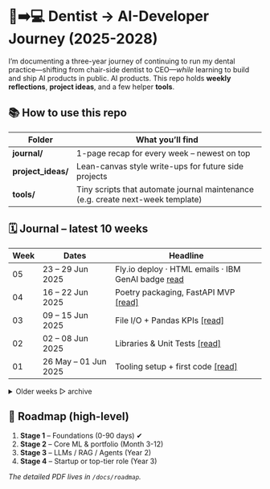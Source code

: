 # 🦷➡️💻  Dentist → AI-Developer Journey (2025-2028)

I’m documenting a three-year journey of continuing to run my dental practice—shifting from chair-side dentist to CEO—*while* learning to build and ship AI products in public.
AI products. This repo holds **weekly reflections**, **project ideas**, and a few helper **tools**.

## 📚 How to use this repo

| Folder | What you’ll find |
| -------| ---------------- |
| **journal/** | 1-page recap for every week – newest on top |
| **project_ideas/** | Lean-canvas style write-ups for future side projects |
| **tools/** | Tiny scripts that automate journal maintenance (e.g. create next-week template) |

## 🗓️ Journal – latest 10 weeks

| Week | Dates | Headline |
| ---- | ------ | -------- |
| 05 | 23 – 29 Jun 2025 | Fly.io deploy · HTML emails · IBM GenAI badge [read](journal/week_05.md) |
| 04 | 16 – 22 Jun 2025 | Poetry packaging, FastAPI MVP [[read]](journal/week_04.md) |
| 03 | 09 – 15 Jun 2025 | File I/O + Pandas KPIs [[read]](journal/week_03.md) |
| 02 | 02 – 08 Jun 2025 | Libraries & Unit Tests [[read]](journal/week_02.md) |
| 01 | 26 May – 01 Jun 2025 | Tooling setup + first code [[read]](journal/week_01.md) |

<details>
<summary>Older weeks ▷ archive</summary>

See **journal/archive.md** for weeks 00–…  
(*auto-generated each month*).

</details>

## 🎯 Roadmap (high-level)

1. **Stage 1** – Foundations (0-90 days) ✔  
2. **Stage 2** – Core ML & portfolio (Month 3-12)  
3. **Stage 3** – LLMs / RAG / Agents (Year 2)  
4. **Stage 4** – Startup or top-tier role (Year 3)  

*The detailed PDF lives in `/docs/roadmap`.*  
            